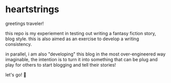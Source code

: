 # heartstrings

greetings traveler! 

this repo is my experiement in testing out writing a fantasy fiction story, blog style. 
this is also aimed as an exercise to develop a writing consistency.

in parallel, i am also "developing" this blog in the most over-engineered way imaginable, 
the intention is to turn it into something that can be plug and play for others to start blogging and tell their stories!

let's go! 🤞
